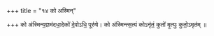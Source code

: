 +++
title = "१४ को अस्मिन्"

+++
को अ॑स्मिन्य॒ज्ञम॑दधा॒देको॑ दे॒वोऽधि॒ पूरु॑षे। को अ॑स्मिन्त्स॒त्यं कोऽनृ॑तं॒ कुतो॑ मृ॒त्युः कुतो॒ऽमृत॑म् ॥